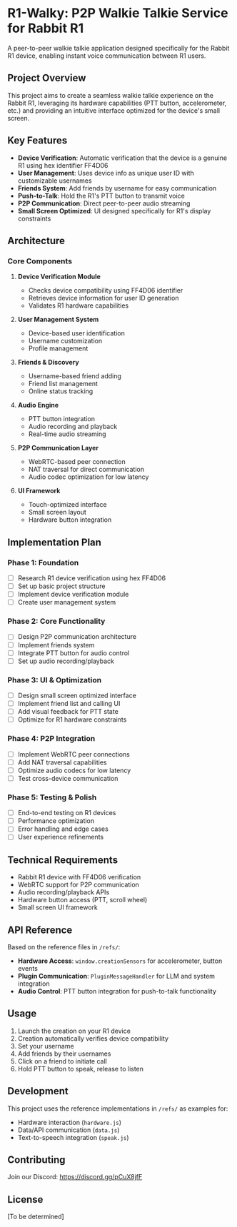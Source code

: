 # R1-Walky: P2P Walkie Talkie Service for Rabbit R1

A peer-to-peer walkie talkie application designed specifically for the Rabbit R1 device, enabling instant voice communication between R1 users.

## Project Overview

This project aims to create a seamless walkie talkie experience on the Rabbit R1, leveraging its hardware capabilities (PTT button, accelerometer, etc.) and providing an intuitive interface optimized for the device's small screen.

## Key Features

- **Device Verification**: Automatic verification that the device is a genuine R1 using hex identifier FF4D06
- **User Management**: Uses device info as unique user ID with customizable usernames
- **Friends System**: Add friends by username for easy communication
- **Push-to-Talk**: Hold the R1's PTT button to transmit voice
- **P2P Communication**: Direct peer-to-peer audio streaming
- **Small Screen Optimized**: UI designed specifically for R1's display constraints

## Architecture

### Core Components

1. **Device Verification Module**
   - Checks device compatibility using FF4D06 identifier
   - Retrieves device information for user ID generation
   - Validates R1 hardware capabilities

2. **User Management System**
   - Device-based user identification
   - Username customization
   - Profile management

3. **Friends & Discovery**
   - Username-based friend adding
   - Friend list management
   - Online status tracking

4. **Audio Engine**
   - PTT button integration
   - Audio recording and playback
   - Real-time audio streaming

5. **P2P Communication Layer**
   - WebRTC-based peer connection
   - NAT traversal for direct communication
   - Audio codec optimization for low latency

6. **UI Framework**
   - Touch-optimized interface
   - Small screen layout
   - Hardware button integration

## Implementation Plan

### Phase 1: Foundation
- [ ] Research R1 device verification using hex FF4D06
- [ ] Set up basic project structure
- [ ] Implement device verification module
- [ ] Create user management system

### Phase 2: Core Functionality
- [ ] Design P2P communication architecture
- [ ] Implement friends system
- [ ] Integrate PTT button for audio control
- [ ] Set up audio recording/playback

### Phase 3: UI & Optimization
- [ ] Design small screen optimized interface
- [ ] Implement friend list and calling UI
- [ ] Add visual feedback for PTT state
- [ ] Optimize for R1 hardware constraints

### Phase 4: P2P Integration
- [ ] Implement WebRTC peer connections
- [ ] Add NAT traversal capabilities
- [ ] Optimize audio codecs for low latency
- [ ] Test cross-device communication

### Phase 5: Testing & Polish
- [ ] End-to-end testing on R1 devices
- [ ] Performance optimization
- [ ] Error handling and edge cases
- [ ] User experience refinements

## Technical Requirements

- Rabbit R1 device with FF4D06 verification
- WebRTC support for P2P communication
- Audio recording/playback APIs
- Hardware button access (PTT, scroll wheel)
- Small screen UI framework

## API Reference

Based on the reference files in `/refs/`:

- **Hardware Access**: `window.creationSensors` for accelerometer, button events
- **Plugin Communication**: `PluginMessageHandler` for LLM and system integration
- **Audio Control**: PTT button integration for push-to-talk functionality

## Usage

1. Launch the creation on your R1 device
2. Creation automatically verifies device compatibility
3. Set your username
4. Add friends by their usernames
5. Click on a friend to initiate call
6. Hold PTT button to speak, release to listen

## Development

This project uses the reference implementations in `/refs/` as examples for:
- Hardware interaction (`hardware.js`)
- Data/API communication (`data.js`)
- Text-to-speech integration (`speak.js`)

## Contributing

Join our Discord: https://discord.gg/pCuX8jfF

## License

[To be determined]
